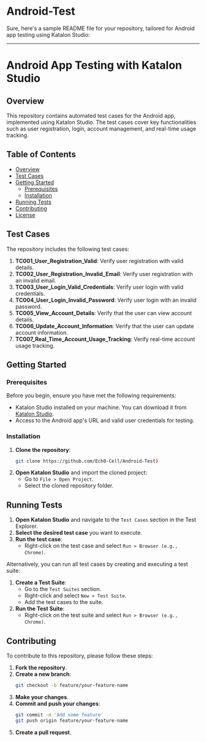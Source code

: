 # Android-Test

Sure, here's a sample README file for your repository, tailored for Android app testing using Katalon Studio:

---

# Android App Testing with Katalon Studio

## Overview

This repository contains automated test cases for the Android app, implemented using Katalon Studio. The test cases cover key functionalities such as user registration, login, account management, and real-time usage tracking.

## Table of Contents

- [Overview](#overview)
- [Test Cases](#test-cases)
- [Getting Started](#getting-started)
  - [Prerequisites](#prerequisites)
  - [Installation](#installation)
- [Running Tests](#running-tests)
- [Contributing](#contributing)
- [License](#license)

## Test Cases

The repository includes the following test cases:

1. **TC001_User_Registration_Valid**: Verify user registration with valid details.
2. **TC002_User_Registration_Invalid_Email**: Verify user registration with an invalid email.
3. **TC003_User_Login_Valid_Credentials**: Verify user login with valid credentials.
4. **TC004_User_Login_Invalid_Password**: Verify user login with an invalid password.
5. **TC005_View_Account_Details**: Verify that the user can view account details.
6. **TC006_Update_Account_Information**: Verify that the user can update account information.
7. **TC007_Real_Time_Account_Usage_Tracking**: Verify real-time account usage tracking.

## Getting Started

### Prerequisites

Before you begin, ensure you have met the following requirements:

- Katalon Studio installed on your machine. You can download it from [Katalon Studio](https://www.katalon.com/).
- Access to the Android app's URL and valid user credentials for testing.

### Installation

1. **Clone the repository**:
    ```sh
    git clone https://github.com/Ech0-Cell/Android-Test)
    ```
2. **Open Katalon Studio** and import the cloned project:
    - Go to `File > Open Project`.
    - Select the cloned repository folder.

## Running Tests

1. **Open Katalon Studio** and navigate to the `Test Cases` section in the Test Explorer.
2. **Select the desired test case** you want to execute.
3. **Run the test case**:
    - Right-click on the test case and select `Run > Browser (e.g., Chrome)`.

Alternatively, you can run all test cases by creating and executing a test suite:

1. **Create a Test Suite**:
    - Go to the `Test Suites` section.
    - Right-click and select `New > Test Suite`.
    - Add the test cases to the suite.
2. **Run the Test Suite**:
    - Right-click on the test suite and select `Run > Browser (e.g., Chrome)`.

## Contributing

To contribute to this repository, please follow these steps:

1. **Fork the repository**.
2. **Create a new branch**:
    ```sh
    git checkout -b feature/your-feature-name
    ```
3. **Make your changes**.
4. **Commit and push your changes**:
    ```sh
    git commit -m 'Add some feature'
    git push origin feature/your-feature-name
    ```
5. **Create a pull request**.
